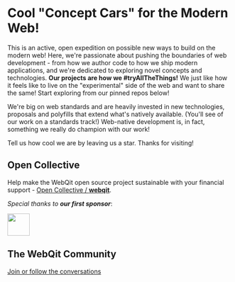 # Cool "Concept Cars" for the Modern Web!

This is an active, open expedition on possible new ways to build on the modern web! Here, we're passionate about pushing the boundaries of web development - from how we author code to how we ship modern applications, and we're dedicated to exploring novel concepts and technologies. **Our projects are how we #tryAllTheThings!** We just like how it feels like to live on the "experimental" side of the web and want to share the same! Start exploring from our pinned repos below!

We're big on web standards and are heavily invested in new technologies, proposals and polyfills that extend what's natively available. (You'll see of our work on a standards track!) Web-native development is, in fact, something we really do champion with our work!

Tell us how cool we are by leaving us a star. Thanks for visiting!

## Open Collective

Help make the WebQit open source project sustainable with your financial support - [Open Collective / **webqit**](https://opencollective.com/webqit).

_Special thanks to **our first sponsor**_:

<a href="https://github.com/ejiro-design"><img src="https://avatars.githubusercontent.com/u/79667751?s=96&v=4" height="50px" /></a>

## The WebQit Community

[Join or follow the conversations](https://github.com/webqit/webqit/discussions)
